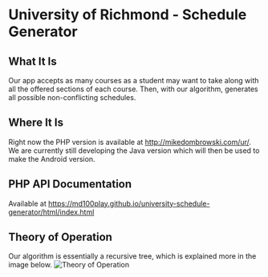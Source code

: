 # University of Richmond - Schedule Generator

## What It Is
Our app accepts as many courses as a student may want to take along with all the offered sections of each course.  Then, with
our algorithm, generates all possible non-conflicting schedules.

## Where It Is
Right now the PHP version is available at http://mikedombrowski.com/ur/.
We are currently still developing the Java version which will then be used to make the Android version.

## PHP API Documentation
Available at https://md100play.github.io/university-schedule-generator/html/index.html

## Theory of Operation
Our algorithm is essentially a recursive tree, which is explained more in the image below.
![Theory of Operation](http://mikedombrowski.com/wp-content/uploads/2015/10/illustration.png)
